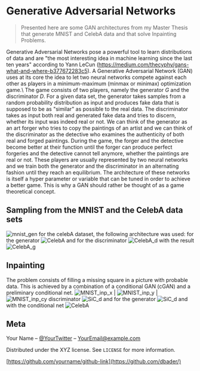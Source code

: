 # Generative Adversarial Networks
> Presented here are some GAN architectures from my Master Thesis that generate MNIST and CelebA data and that solve Inpainting Problems.


Generative Adversarial Networks pose a powerful tool to learn distributions of data and are "the most interesting idea in machine learning since the last ten years" according to Yann LeCun (https://medium.com/thecyphy/gans-what-and-where-b377672283c5). A Generative Adversarial Network (GAN) uses at its core the idea to let two neural networks compete against each other as players in a minimum-maximum (minmax or minimax) optimization game.\\
The game consists of two players, namely the generator $G$ and the discriminator $D$. For a given data set, the generator takes samples from a random probability distribution as input and produces fake data that is supposed to be as "similar" as possible to the real data. The discriminator takes as input both real and generated fake data and tries to discern, whether its input was indeed real or not. We can think of the generator as an art forger who tries to copy the paintings of an artist and we can think of the discriminator as the detective who examines the authenticity of both real and forged paintings. During the game, the forger and the detective become better at their function until the forger can produce perfect forgeries and the detective cannot tell anymore, whether the paintings are real or not. These players are usually represented by two neural networks and we train both the generator and the discriminator in an alternating fashion until they reach an equilibrium. The architecture of these networks is itself a hyper parameter or variable that can be tuned in order to achieve a better game. This is why a GAN should rather be thought of as a game theoretical concept.

## Sampling from the MNIST  and the CelebA data sets
![mnist_gen](./Pictures/gen_cond_mnist3.png)
for the celebA dataset, the following architecture was used:
for the generator
![CelebA](./Pictures/celebgen.jpg)
and for the discriminator
![CelebA_d](./Pictures/celebdisc.jpg)
with the result
![CelebA_g](./Pictures/gen_celeba.png)

## Inpainting 
The problem consists of filling a missing square in a picture with probable data. This is achieved by a combination of a conditional GAN (cGAN) and a preliminary conditional net.
![MNIST_inp_x] | ![MNIST_inp_y] | ![MNIST_inp_cy]
discriminator
![SiC_d](./Pictures/disc_stein.jpg)
and for the generator
![SiC_d](./Pictures/gen_stein.jpg)
and with the conditional net
![CelebA](./Pictures/con_stein.jpg)

## Meta

Your Name – [@YourTwitter](https://twitter.com/dbader_org) – YourEmail@example.com

Distributed under the XYZ license. See ``LICENSE`` for more information.

[https://github.com/yourname/github-link](https://github.com/dbader/)


<!-- Markdown link & img dfn's -->
[MNIST_inp_x]: ./Pictures/x_inp_mnist.png
[MNIST_inp_y]: ./Pictures/y_inp_mnist.png
[MNIST_inp_cy]: ./Pictures/yinp_inp_mnist.png

[npm-url]: https://npmjs.org/package/datadog-metrics
[npm-downloads]: https://img.shields.io/npm/dm/datadog-metrics.svg?style=flat-square
[travis-image]: https://img.shields.io/travis/dbader/node-datadog-metrics/master.svg?style=flat-square
[travis-url]: https://travis-ci.org/dbader/node-datadog-metrics
[wiki]: https://github.com/yourname/yourproject/wiki
